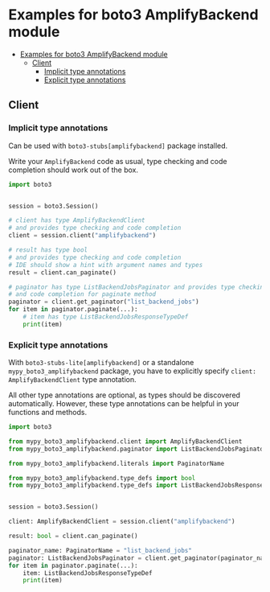 <a id="examples-for-boto3-amplifybackend-module"></a>

# Examples for boto3 AmplifyBackend module

- [Examples for boto3 AmplifyBackend module](#examples-for-boto3-amplifybackend-module)
  - [Client](#client)
    - [Implicit type annotations](#implicit-type-annotations)
    - [Explicit type annotations](#explicit-type-annotations)

<a id="client"></a>

## Client

<a id="implicit-type-annotations"></a>

### Implicit type annotations

Can be used with `boto3-stubs[amplifybackend]` package installed.

Write your `AmplifyBackend` code as usual, type checking and code completion
should work out of the box.

```python
import boto3


session = boto3.Session()

# client has type AmplifyBackendClient
# and provides type checking and code completion
client = session.client("amplifybackend")

# result has type bool
# and provides type checking and code completion
# IDE should show a hint with argument names and types
result = client.can_paginate()

# paginator has type ListBackendJobsPaginator and provides type checking
# and code completion for paginate method
paginator = client.get_paginator("list_backend_jobs")
for item in paginator.paginate(...):
    # item has type ListBackendJobsResponseTypeDef
    print(item)
```

<a id="explicit-type-annotations"></a>

### Explicit type annotations

With `boto3-stubs-lite[amplifybackend]` or a standalone
`mypy_boto3_amplifybackend` package, you have to explicitly specify
`client: AmplifyBackendClient` type annotation.

All other type annotations are optional, as types should be discovered
automatically. However, these type annotations can be helpful in your functions
and methods.

```python
import boto3

from mypy_boto3_amplifybackend.client import AmplifyBackendClient
from mypy_boto3_amplifybackend.paginator import ListBackendJobsPaginator

from mypy_boto3_amplifybackend.literals import PaginatorName

from mypy_boto3_amplifybackend.type_defs import bool
from mypy_boto3_amplifybackend.type_defs import ListBackendJobsResponseTypeDef


session = boto3.Session()

client: AmplifyBackendClient = session.client("amplifybackend")

result: bool = client.can_paginate()

paginator_name: PaginatorName = "list_backend_jobs"
paginator: ListBackendJobsPaginator = client.get_paginator(paginator_name)
for item in paginator.paginate(...):
    item: ListBackendJobsResponseTypeDef
    print(item)
```
